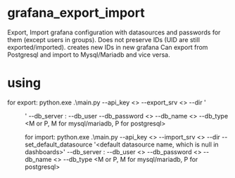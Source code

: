 # grafana_export_import
Export, Import grafana configuration with datasources and passwords for them (except users in groups).
Does not preserve IDs (UID are still exported/imported). creates new IDs in new grafana
Can export from Postgresql and import to Mysql/Mariadb and vice versa.

# using
for export:
python.exe .\main.py --api_key <> --export_srv <> --dir '<dir to export configuration>' --db_server <ip or hostname>:<port> --db_user <databse login> --db_password <> --db_name <> --db_type <M or P, M for mysql/mariadb, P for postgresql>

for import:
python.exe .\main.py --api_key <> --import_srv <> --dir <directory with exported files> --set_default_datasource '<default datasource name, which is null in dashboards>' --db_server <ip or hostname>:<port> --db_user <> --db_password <> --db_name <> --db_type <M or P, M for mysql/mariadb, P for postgresql>
